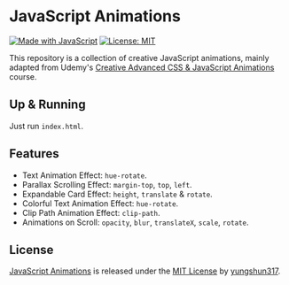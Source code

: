 # JavaScript Animations

[![Made with JavaScript](https://img.shields.io/badge/Made_with-JavaScript-pink.svg)](https://img.shields.io/badge/Made_with-JavaScript-pink.svg) [![License: MIT](https://img.shields.io/badge/License-MIT-yellow.svg)](https://opensource.org/licenses/MIT)

This repository is a collection of creative JavaScript animations, mainly adapted from Udemy's  [Creative Advanced CSS & JavaScript Animations](https://www.udemy.com/course/css-animation-transitions-and-transforms-creativity-course/) course.

## Up & Running

Just run `index.html`.

## Features

- Text Animation Effect: `hue-rotate`.
- Parallax Scrolling Effect: `margin-top`, `top`, `left`.
- Expandable Card Effect: `height`, `translate` & `rotate`.
- Colorful Text Animation Effect: `hue-rotate`.
- Clip Path Animation Effect: `clip-path`.
- Animations on Scroll: `opacity`, `blur`, `translateX`, `scale`, `rotate`.

## License
[JavaScript Animations](https://github.com/yungshun317/js-animations) is released under the [MIT License](https://opensource.org/licenses/MIT) by [yungshun317](https://github.com/yungshun317).
